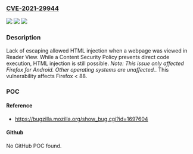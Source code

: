 ### [CVE-2021-29944](https://cve.mitre.org/cgi-bin/cvename.cgi?name=CVE-2021-29944)
![](https://img.shields.io/static/v1?label=Product&message=Firefox&color=blue)
![](https://img.shields.io/static/v1?label=Version&message=%3C%2088%20&color=brighgreen)
![](https://img.shields.io/static/v1?label=Vulnerability&message=HTML%20injection%20vulnerability%20in%20Firefox%20for%20Android's%20Reader%20View&color=brighgreen)

### Description

Lack of escaping allowed HTML injection when a webpage was viewed in Reader View. While a Content Security Policy prevents direct code execution, HTML injection is still possible. *Note: This issue only affected Firefox for Android. Other operating systems are unaffected.*. This vulnerability affects Firefox < 88.

### POC

#### Reference
- https://bugzilla.mozilla.org/show_bug.cgi?id=1697604

#### Github
No GitHub POC found.

